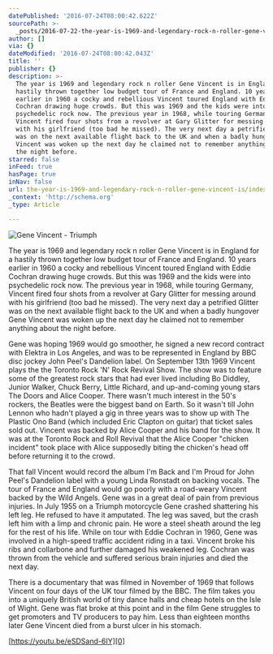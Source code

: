 ```yaml
---
datePublished: '2016-07-24T08:00:42.622Z'
sourcePath: >-
  _posts/2016-07-22-the-year-is-1969-and-legendary-rock-n-roller-gene-vincent-is.md
author: []
via: {}
dateModified: '2016-07-24T08:00:42.043Z'
title: ''
publisher: {}
description: >-
  The year is 1969 and legendary rock n roller Gene Vincent is in England for a
  hastily thrown together low budget tour of France and England. 10 years
  earlier in 1960 a cocky and rebellious Vincent toured England with Eddie
  Cochran drawing huge crowds. But this was 1969 and the kids were into
  psychedelic rock now. The previous year in 1968, while touring Germany,
  Vincent fired four shots from a revolver at Gary Glitter for messing around
  with his girlfriend (too bad he missed). The very next day a petrified Glitter
  was on the next available flight back to the UK and when a badly hungover Gene
  Vincent was woken up the next day he claimed not to remember anything about
  the night before.
starred: false
inFeed: true
hasPage: true
inNav: false
url: the-year-is-1969-and-legendary-rock-n-roller-gene-vincent-is/index.html
_context: 'http://schema.org'
_type: Article

---
```

![Gene Vincent - Triumph](https://the-grid-user-content.s3-us-west-2.amazonaws.com/98b3b9e5-0201-436c-a355-b5b4c12ddeb0.jpg)

The year is 1969 and legendary rock n roller Gene Vincent is in England for a hastily thrown together low budget tour of France and England. 10 years earlier in 1960 a cocky and rebellious Vincent toured England with Eddie Cochran drawing huge crowds. But this was 1969 and the kids were into psychedelic rock now. The previous year in 1968, while touring Germany, Vincent fired four shots from a revolver at Gary Glitter for messing around with his girlfriend (too bad he missed). The very next day a petrified Glitter was on the next available flight back to the UK and when a badly hungover Gene Vincent was woken up the next day he claimed not to remember anything about the night before.

Gene was hoping 1969 would go smoother, he signed a new record contract with Elektra in Los Angeles, and was to be represented in England by BBC disc jockey John Peel's Dandelion label. On September 13th 1969 Vincent plays the the Toronto Rock 'N' Rock Revival Show. The show was to feature some of the greatest rock stars that had ever lived including Bo Diddley, Junior Walker, Chuck Berry, Little Richard, and up-and-coming young stars The Doors and Alice Cooper. There wasn't much interest in the 50's rockers, the Beatles were the biggest band on Earth. So it wasn't till John Lennon who hadn't played a gig in three years was to show up with The Plastic Ono Band (which included Eric Clapton on guitar) that ticket sales sold out. Vincent was backed by Alice Cooper and his band for the show. It was at the Toronto Rock and Roll Revival that the Alice Cooper "chicken incident" took place with Alice supposedly biting the chicken's head off before returning it to the crowd.

That fall Vincent would record the album I'm Back and I'm Proud for John Peel's Dandelion label with a young Linda Ronstadt on backing vocals. The tour of France and England would go poorly with a road-weary Vincent backed by the Wild Angels. Gene was in a great deal of pain from previous injuries. In July 1955 on a Triumph motorcycle Gene crashed shattering his left leg. He refused to have it amputated. The leg was saved, but the crash left him with a limp and chronic pain. He wore a steel sheath around the leg for the rest of his life. While on tour with Eddie Cochran in 1960, Gene was involved in a high-speed traffic accident riding in a taxi. Vincent broke his ribs and collarbone and further damaged his weakened leg. Cochran was thrown from the vehicle and suffered serious brain injuries and died the next day.

There is a documentary that was filmed in November of 1969 that follows Vincent on four days of the UK tour filmed by the BBC. The film takes you into a uniquely British world of tiny dance halls and cheap hotels on the Isle of Wight. Gene was flat broke at this point and in the film Gene struggles to get promoters and TV producers to pay him. Less than eighteen months later Gene Vincent died from a burst ulcer in his stomach.

[https://youtu.be/eSDSand-6IY][0]

[0]: https://www.facebook.com/l.php?u=https%3A%2F%2Fyoutu.be%2FeSDSand-6IY&h=PAQEEOg_p&enc=AZM-iYB6VKAxmmPSs6GDLTD5OOujViw-_Go0kghlwTXpsZej6zce79K0wINGmWO59NNmoerIx2KrQf8E7Bqe2J7EWWwnANPBEuXW94JDR93n_flKSmkcs0eM9WKNHVpjgTRuHF5_Kjr-65wBZgKsuY0i&s=1